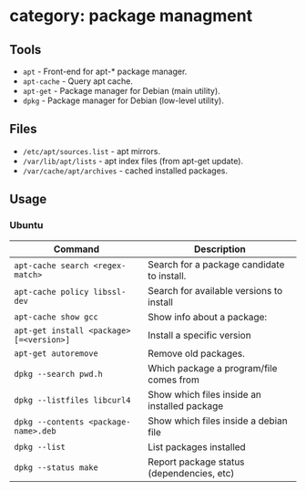 # category: package managment

## Tools

* `apt` - Front-end for apt-* package manager.
* `apt-cache` - Query apt cache.
* `apt-get` - Package manager for Debian (main utility).
* `dpkg` - Package manager for Debian (low-level utility).

## Files

* `/etc/apt/sources.list` - apt mirrors.
* `/var/lib/apt/lists` - apt index files (from apt-get update).
* `/var/cache/apt/archives` - cached installed packages.

## Usage

### Ubuntu

Command                                 | Description
----------------------------------------|---------------------------------------------
`apt-cache search <regex-match>`        | Search for a package candidate to install.
`apt-cache policy libssl-dev`           | Search for available versions to install
`apt-cache show gcc`                    | Show info about a package:
`apt-get install <package>[=<version>]` | Install a specific version
`apt-get autoremove`                    | Remove old packages.
`dpkg --search pwd.h`                   | Which package a program/file comes from
`dpkg --listfiles libcurl4`             | Show which files inside an installed package
`dpkg --contents <package-name>.deb`    | Show which files inside a debian file
`dpkg --list`                           | List packages installed
`dpkg --status make`                    | Report package status (dependencies, etc)
